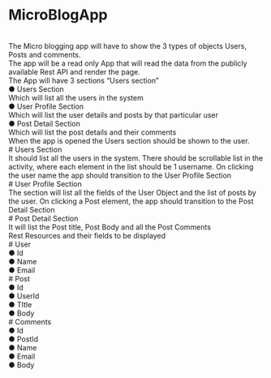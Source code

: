 # MicroBlogApp
</br>
The Micro blogging app will have to show the 3 types of objects Users, Posts and comments.
</br>
The app will be a read only App that will read the data from the publicly available Rest API and render
the page.
</br>
The App will have 3 sections “Users section”
</br>
● Users Section
</br>
Which will list all the users in the system
</br>
● User Profile Section 
</br>
Which will list the user details and posts by that particular user
</br>
● Post Detail Section
</br>
Which will list the post details and their comments
</br>
When the app is opened the Users section should be shown to the user.
</br>
# Users Section 
</br>
It should list all the users in the system. There should be scrollable list in the activity,
where each element in the list should be 1 username. On clicking the user name the app should
transition to the User Profile Section
</br>
# User Profile Section
</br>
The section will list all the fields of the User Object and the list of posts by the user.
On clicking a Post element, the app should transition to the Post Detail Section
</br>
# Post Detail Section
</br>
It will list the Post title, Post Body and all the Post Comments

</br>
Rest Resources and their fields to be displayed
</br>
# User
</br>
● Id
</br>
● Name
</br>
● Email
</br>
# Post
</br>
● Id
</br>
● UserId
</br>
● TItle
</br>
● Body
</br>
# Comments
</br>
● Id
</br>
● PostId
</br>
● Name
</br>
● Email
</br>
● Body



